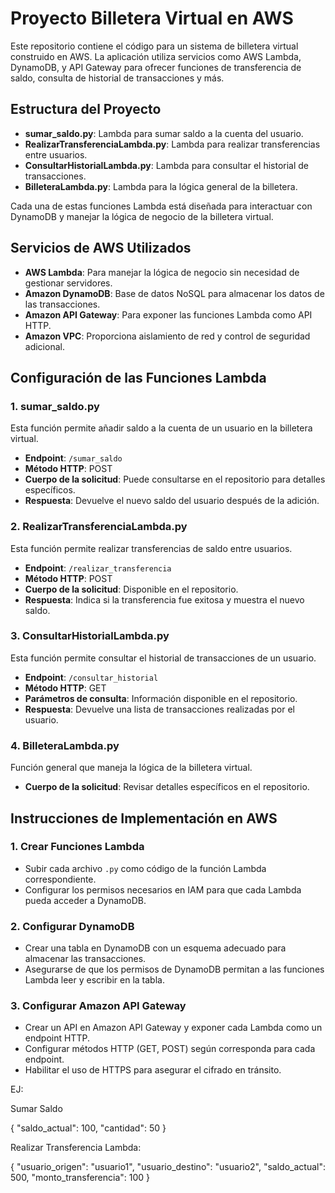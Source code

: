 # Proyecto Billetera Virtual en AWS

Este repositorio contiene el código para un sistema de billetera virtual construido en AWS. La aplicación utiliza servicios como AWS Lambda, DynamoDB, y API Gateway para ofrecer funciones de transferencia de saldo, consulta de historial de transacciones y más.

## Estructura del Proyecto

- **sumar_saldo.py**: Lambda para sumar saldo a la cuenta del usuario.
- **RealizarTransferenciaLambda.py**: Lambda para realizar transferencias entre usuarios.
- **ConsultarHistorialLambda.py**: Lambda para consultar el historial de transacciones.
- **BilleteraLambda.py**: Lambda para la lógica general de la billetera.

Cada una de estas funciones Lambda está diseñada para interactuar con DynamoDB y manejar la lógica de negocio de la billetera virtual.

## Servicios de AWS Utilizados

- **AWS Lambda**: Para manejar la lógica de negocio sin necesidad de gestionar servidores.
- **Amazon DynamoDB**: Base de datos NoSQL para almacenar los datos de las transacciones.
- **Amazon API Gateway**: Para exponer las funciones Lambda como API HTTP.
- **Amazon VPC**: Proporciona aislamiento de red y control de seguridad adicional.

## Configuración de las Funciones Lambda

### 1. **sumar_saldo.py**
   Esta función permite añadir saldo a la cuenta de un usuario en la billetera virtual.

   - **Endpoint**: `/sumar_saldo`
   - **Método HTTP**: POST
   - **Cuerpo de la solicitud**: Puede consultarse en el repositorio para detalles específicos.
   - **Respuesta**: Devuelve el nuevo saldo del usuario después de la adición.

### 2. **RealizarTransferenciaLambda.py**
   Esta función permite realizar transferencias de saldo entre usuarios.

   - **Endpoint**: `/realizar_transferencia`
   - **Método HTTP**: POST
   - **Cuerpo de la solicitud**: Disponible en el repositorio.
   - **Respuesta**: Indica si la transferencia fue exitosa y muestra el nuevo saldo.

### 3. **ConsultarHistorialLambda.py**
   Esta función permite consultar el historial de transacciones de un usuario.

   - **Endpoint**: `/consultar_historial`
   - **Método HTTP**: GET
   - **Parámetros de consulta**: Información disponible en el repositorio.
   - **Respuesta**: Devuelve una lista de transacciones realizadas por el usuario.

### 4. **BilleteraLambda.py**
   Función general que maneja la lógica de la billetera virtual.

   - **Cuerpo de la solicitud**: Revisar detalles específicos en el repositorio.

## Instrucciones de Implementación en AWS

### 1. Crear Funciones Lambda
   - Subir cada archivo `.py` como código de la función Lambda correspondiente.
   - Configurar los permisos necesarios en IAM para que cada Lambda pueda acceder a DynamoDB.

### 2. Configurar DynamoDB
   - Crear una tabla en DynamoDB con un esquema adecuado para almacenar las transacciones.
   - Asegurarse de que los permisos de DynamoDB permitan a las funciones Lambda leer y escribir en la tabla.

### 3. Configurar Amazon API Gateway
   - Crear un API en Amazon API Gateway y exponer cada Lambda como un endpoint HTTP.
   - Configurar métodos HTTP (GET, POST) según corresponda para cada endpoint.
   - Habilitar el uso de HTTPS para asegurar el cifrado en tránsito.

EJ:

Sumar Saldo

{
    "saldo_actual": 100,
    "cantidad": 50
}


Realizar Transferencia Lambda:

{
    "usuario_origen": "usuario1",
    "usuario_destino": "usuario2",
    "saldo_actual": 500,
    "monto_transferencia": 100
}
